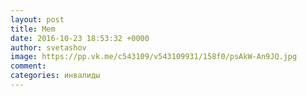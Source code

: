 ```yaml
--- 
layout: post 
title: Mem 
date: 2016-10-23 18:53:32 +0000 
author: svetashov 
image: https://pp.vk.me/c543109/v543109931/158f0/psAkW-An9JQ.jpg
comment: 
categories: инвалиды
---
```

